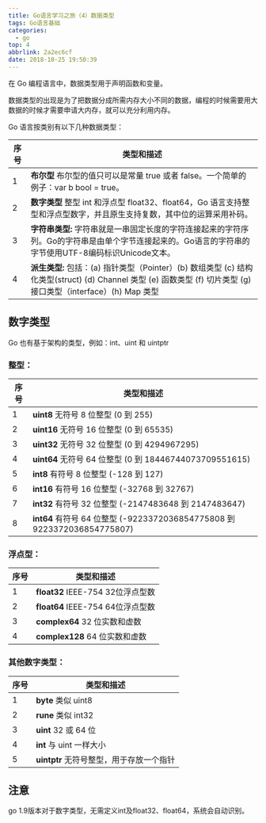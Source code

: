 ```yaml
---
title: Go语言学习之旅（4）数据类型
tags: Go语言基础
categories:
  - go
top: 4
abbrlink: 2a2ec6cf
date: 2018-10-25 19:50:39
---
```


在 Go 编程语言中，数据类型用于声明函数和变量。

数据类型的出现是为了把数据分成所需内存大小不同的数据，编程的时候需要用大数据的时候才需要申请大内存，就可以充分利用内存。
<!--more-->
Go 语言按类别有以下几种数据类型：

| 序号 | 类型和描述                                                   |
| ---- | ------------------------------------------------------------ |
| 1    | **布尔型** 布尔型的值只可以是常量 true 或者 false。一个简单的例子：var b bool = true。 |
| 2    | **数字类型** 整型 int 和浮点型 float32、float64，Go 语言支持整型和浮点型数字，并且原生支持复数，其中位的运算采用补码。 |
| 3    | **字符串类型:** 字符串就是一串固定长度的字符连接起来的字符序列。Go的字符串是由单个字节连接起来的。Go语言的字符串的字节使用UTF-8编码标识Unicode文本。 |
| 4    | **派生类型:** 包括：(a) 指针类型（Pointer）(b) 数组类型 (c) 结构化类型(struct) (d) Channel 类型 (e) 函数类型 (f) 切片类型 (g) 接口类型（interface）(h) Map 类型 |

## 数字类型

Go 也有基于架构的类型，例如：int、uint 和 uintptr

### 整型：

| 序号 | 类型和描述                                                   |
| ---- | ------------------------------------------------------------ |
| 1    | **uint8** 无符号 8 位整型 (0 到 255)                         |
| 2    | **uint16** 无符号 16 位整型 (0 到 65535)                     |
| 3    | **uint32** 无符号 32 位整型 (0 到 4294967295)                |
| 4    | **uint64** 无符号 64 位整型 (0 到 18446744073709551615)      |
| 5    | **int8** 有符号 8 位整型 (-128 到 127)                       |
| 6    | **int16** 有符号 16 位整型 (-32768 到 32767)                 |
| 7    | **int32** 有符号 32 位整型 (-2147483648 到 2147483647)       |
| 8    | **int64** 有符号 64 位整型 (-9223372036854775808 到 9223372036854775807) |

### 浮点型：

| 序号 | 类型和描述                        |
| ---- | --------------------------------- |
| 1    | **float32** IEEE-754 32位浮点型数 |
| 2    | **float64** IEEE-754 64位浮点型数 |
| 3    | **complex64** 32 位实数和虚数     |
| 4    | **complex128** 64 位实数和虚数    |

### 其他数字类型：

| 序号 | 类型和描述                               |
| ---- | ---------------------------------------- |
| 1    | **byte** 类似 uint8                      |
| 2    | **rune** 类似 int32                      |
| 3    | **uint** 32 或 64 位                     |
| 4    | **int** 与 uint 一样大小                 |
| 5    | **uintptr** 无符号整型，用于存放一个指针 |



## 注意

go 1.9版本对于数字类型，无需定义int及float32、float64，系统会自动识别。